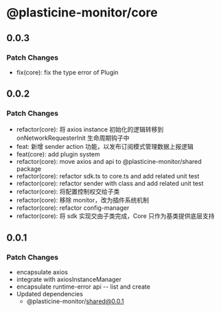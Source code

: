 # @plasticine-monitor/core

## 0.0.3

### Patch Changes

- fix(core): fix the type error of Plugin

## 0.0.2

### Patch Changes

- refactor(core): 将 axios instance 初始化的逻辑转移到 onNetworkRequesterInit 生命周期钩子中
- feat: 新增 sender action 功能，以发布订阅模式管理数据上报逻辑
- feat(core): add plugin system
- refactor(core): move axios and api to @plasticine-monitor/shared package
- refactor(core): refactor sdk.ts to core.ts and add related unit test
- refactor(core): refactor sender with class and add related unit test
- refactor(core): 将配置控制权交给子类
- refactor(core): 移除 monitor，改为插件系统机制
- refactor(core): refactor config-manager
- refactor(core): 将 sdk 实现交由子类完成，Core 只作为基类提供底层支持

## 0.0.1

### Patch Changes

- encapsulate axios
- integrate with axiosInstanceManager
- encapsulate runtime-error api -- list and create
- Updated dependencies
  - @plasticine-monitor/shared@0.0.1
